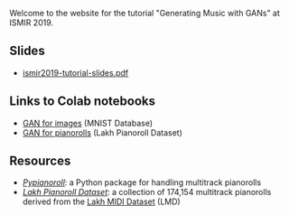 Welcome to the website for the tutorial "Generating Music with GANs" at ISMIR 2019.

## Slides

- [ismir2019-tutorial-slides.pdf](pdf/ismir2019-tutorial-slides.pdf)

## Links to Colab notebooks

- [GAN for images](https://colab.research.google.com/drive/1Cnq9z3QvxIsVntlXKjPjbwttxeDH47Xl) (MNIST Database)
- [GAN for pianorolls](https://colab.research.google.com/drive/1WrFtqo5LW8QfhiuhHmge9QLexWwS2BcM) (Lakh Pianoroll Dataset)

## Resources

- [_Pypianoroll_](https://salu133445.github.io/pypianoroll/): a Python package for handling multitrack pianorolls
- [_Lakh Pianoroll Dataset_](https://salu133445.github.io/lakh-pianoroll-dataset/): a collection of 174,154 multitrack pianorolls derived from the [Lakh MIDI Dataset](https://colinraffel.com/projects/lmd/) (LMD)
